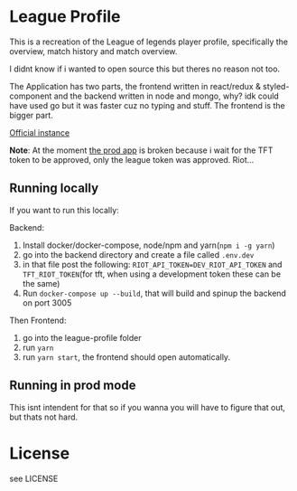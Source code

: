 # League Profile
This is a recreation of the League of legends player profile, specifically the overview, match history and match overview.

I didnt know if i wanted to open source this but theres no reason not too.

The Application has two parts, the frontend written in react/redux & styled-component and the backend written in node and mongo, why? idk could have used go but it was faster cuz no typing and stuff. The frontend is the bigger part.

[Official instance](https://lol-profile.com)

**Note**: At the moment [the prod app](https://lol-profile.com) is broken because i wait for the TFT token to be approved, only the league token was approved. Riot...
## Running locally
If you want to run this locally:

Backend:
1. Install docker/docker-compose, node/npm and yarn(`npm i -g yarn`)
2. go into the backend directory and create a file called `.env.dev`
3. in that file post the following: `RIOT_API_TOKEN=DEV_RIOT_API_TOKEN` and `TFT_RIOT_TOKEN`(for tft, when using a development token these can be the same)
4. Run `docker-compose up --build`, that will build and spinup the backend on port 3005

Then Frontend:
1. go into the league-profile folder
2. run `yarn`
3. run `yarn start`, the frontend should open automatically.

## Running in prod mode
This isnt intendent for that so if you wanna you will have to figure that out, but thats not hard.

# License
see LICENSE
